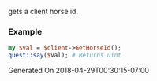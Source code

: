 gets a client horse id.
### Example

```perl
my $val = $client->GetHorseId();
quest::say($val); # Returns uint
```


Generated On 2018-04-29T00:30:15-07:00